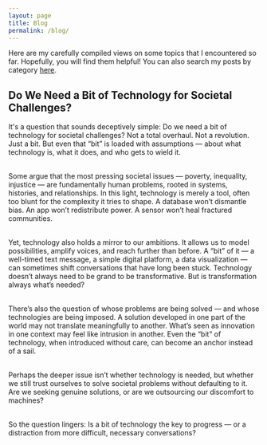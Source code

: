 ```yaml
---
layout: page
title: Blog
permalink: /blog/
---
```


Here are my carefully compiled views on some topics that I encountered so far. Hopefully, you will find them helpful! You can also search my posts by category <a href="{{ site.baseurl }}/categories/">here</a>.

<!-- <ul class="listing">
{% for post in site.posts %}
  {% capture y %}{{post.date | date:"%Y"}}{% endcapture %}
  {% if year != y %}
    {% assign year = y %}
    <li class="listing-seperator">{{ y }}</li>
  {% endif %}
  <li class="listing-item">
    <time datetime="{{ post.date | date:"%Y-%m-%d" }}">{{ post.date | date:"%Y-%m-%d" }}</time>
    <a href="{{ site.baseurl }}{{ post.url }}" title="{{ post.title }}">{{ post.title }}</a>
  </li>
{% endfor %}
</ul> -->

<h2>Do We Need a Bit of Technology for Societal Challenges?</h2>

<p>It's a question that sounds deceptively simple: Do we need a bit of technology for societal challenges? Not a total overhaul. Not a revolution. Just a bit. But even that “bit” is loaded with assumptions — about what technology is, what it does, and who gets to wield it.

<br>Some argue that the most pressing societal issues — poverty, inequality, injustice — are fundamentally human problems, rooted in systems, histories, and relationships. In this light, technology is merely a tool, often too blunt for the complexity it tries to shape. A database won’t dismantle bias. An app won’t redistribute power. A sensor won’t heal fractured communities.

<br>Yet, technology also holds a mirror to our ambitions. It allows us to model possibilities, amplify voices, and reach further than before. A “bit” of it — a well-timed text message, a simple digital platform, a data visualization — can sometimes shift conversations that have long been stuck. Technology doesn’t always need to be grand to be transformative. But is transformation always what’s needed?

<br>There’s also the question of whose problems are being solved — and whose technologies are being imposed. A solution developed in one part of the world may not translate meaningfully to another. What’s seen as innovation in one context may feel like intrusion in another. Even the “bit” of technology, when introduced without care, can become an anchor instead of a sail.

<br>Perhaps the deeper issue isn’t whether technology is needed, but whether we still trust ourselves to solve societal problems without defaulting to it. Are we seeking genuine solutions, or are we outsourcing our discomfort to machines?

<br>So the question lingers: Is a bit of technology the key to progress — or a distraction from more difficult, necessary conversations?</p>

